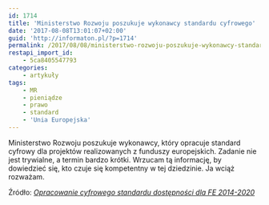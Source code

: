 ```yaml
---
id: 1714
title: 'Ministerstwo Rozwoju poszukuje wykonawcy standardu cyfrowego'
date: '2017-08-08T13:01:07+02:00'
guid: 'http://informaton.pl/?p=1714'
permalink: /2017/08/08/ministerstwo-rozwoju-poszukuje-wykonawcy-standardu-cyfrowego/
restapi_import_id:
    - 5ca8405547793
categories:
    - artykuły
tags:
    - MR
    - pieniądze
    - prawo
    - standard
    - 'Unia Europejska'
---
```


Ministerstwo Rozwoju poszukuje wykonawcy, który opracuje standard cyfrowy dla projektów realizowanych z funduszy europejskich. Zadanie nie jest trywialne, a termin bardzo krótki. Wrzucam tą informację, by dowiedzieć się, kto czuje się kompetentny w tej dziedzinie. Ja wciąż rozważam.

Źródło: *[Opracowanie cyfrowego standardu dostępności dla FE 2014-2020](http://mr.bip.gov.pl/rozeznania-rynku/opracowanie-cyfrowego-standardu-dostepnosci-dla-fe-2014-2020.html)*
